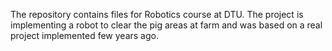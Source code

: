 The repository contains files for Robotics course at DTU. The project is implementing a robot to clear the pig areas at farm and was based on a real project implemented few years ago.
